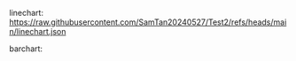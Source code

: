 linechart:
https://raw.githubusercontent.com/SamTan20240527/Test2/refs/heads/main/linechart.json

barchart:
